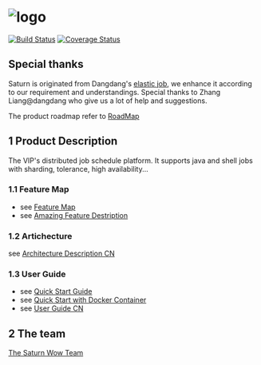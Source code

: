 # ![logo](https://github.com/vipshop/Saturn/blob/doc/saturn-logo.jpg)

[![Build Status](https://secure.travis-ci.org/vipshop/Saturn.png?branch=develop)](https://travis-ci.org/vipshop/Saturn)
[![Coverage Status](https://coveralls.io/repos/github/vipshop/Saturn/badge.svg?branch=develop)](https://coveralls.io/github/vipshop/Saturn?branch=develop)
## Special thanks

Saturn is originated from Dangdang's [elastic job](https://github.com/dangdangdotcom/elastic-job), we enhance it according to our requirement and understandings. Special thanks to Zhang Liang@dangdang who give us a lot of help and suggestions.

The product roadmap refer to [RoadMap](https://github.com/vipshop/Saturn/wiki/Saturn-Roadmap-CN)

## 1 Product Description

The VIP's distributed job schedule platform. It supports java and shell jobs with sharding, tolerance, high availability...

### 1.1 Feature Map

- see [Feature Map](https://github.com/vipshop/Saturn/wiki/Saturn-Feature-List-Map---Chinese-Version)
- see [Amazing Feature Destription](https://github.com/vipshop/Saturn/wiki/Saturn-Amazing-Feature-Description)

### 1.2 Artichecture
see [Architecture Description CN](https://github.com/vipshop/Saturn/wiki/Saturn%E6%9E%B6%E6%9E%84%E6%96%87%E6%A1%A3)

### 1.3 User Guide
- see [Quick Start Guide](https://github.com/vipshop/Saturn/wiki/Quick-Start)
- see [Quick Start with Docker Container](https://github.com/vipshop/Saturn/wiki/Quick-Start---Docker)
- see [User Guide CN](https://github.com/vipshop/Saturn/wiki/%E4%BD%BF%E7%94%A8%E6%8C%87%E5%BC%95(%E5%AE%8C%E6%95%B4))

## 2 The team

[The Saturn Wow Team](https://github.com/vipshop/Saturn/wiki/Saturn's-Wow-Team)
